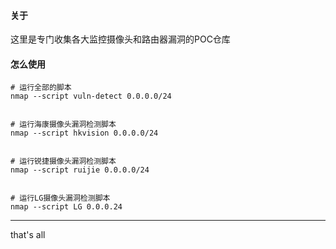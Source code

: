 #### 关于
这里是专门收集各大监控摄像头和路由器漏洞的POC仓库


#### 怎么使用

```
# 运行全部的脚本
nmap --script vuln-detect 0.0.0.0/24


# 运行海康摄像头漏洞检测脚本
nmap --script hkvision 0.0.0.0/24


# 运行锐捷摄像头漏洞检测脚本
nmap --script ruijie 0.0.0.0/24


# 运行LG摄像头漏洞检测脚本
nmap --script LG 0.0.0.24
```

---
that's all
